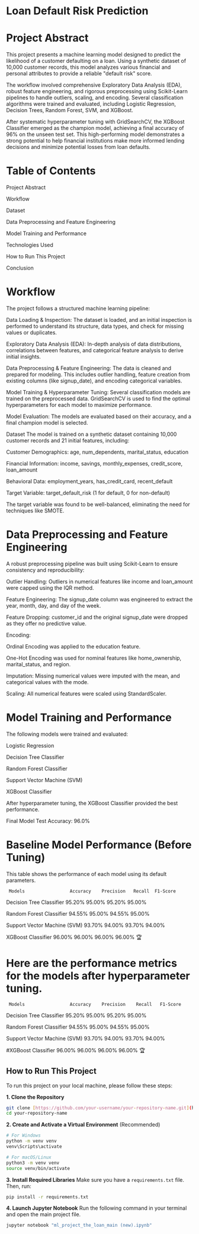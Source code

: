 # Loan Default Risk Prediction
# Project Abstract
This project presents a machine learning model designed to predict the likelihood of a customer defaulting on a loan. Using a synthetic dataset of 10,000 customer records, this model analyzes various financial and personal attributes to provide a reliable "default risk" score.

The workflow involved comprehensive Exploratory Data Analysis (EDA), robust feature engineering, and rigorous preprocessing using Scikit-Learn pipelines to handle outliers, scaling, and encoding. Several classification algorithms were trained and evaluated, including Logistic Regression, Decision Trees, Random Forest, SVM, and XGBoost.

After systematic hyperparameter tuning with GridSearchCV, the XGBoost Classifier emerged as the champion model, achieving a final accuracy of 96% on the unseen test set. This high-performing model demonstrates a strong potential to help financial institutions make more informed lending decisions and minimize potential losses from loan defaults.

# Table of Contents
Project Abstract

Workflow

Dataset

Data Preprocessing and Feature Engineering

Model Training and Performance

Technologies Used

How to Run This Project

Conclusion

# Workflow
The project follows a structured machine learning pipeline:

Data Loading & Inspection: The dataset is loaded, and an initial inspection is performed to understand its structure, data types, and check for missing values or duplicates.

Exploratory Data Analysis (EDA): In-depth analysis of data distributions, correlations between features, and categorical feature analysis to derive initial insights.

Data Preprocessing & Feature Engineering: The data is cleaned and prepared for modeling. This includes outlier handling, feature creation from existing columns (like signup_date), and encoding categorical variables.

Model Training & Hyperparameter Tuning: Several classification models are trained on the preprocessed data. GridSearchCV is used to find the optimal hyperparameters for each model to maximize performance.

Model Evaluation: The models are evaluated based on their accuracy, and a final champion model is selected.

Dataset
The model is trained on a synthetic dataset containing 10,000 customer records and 21 initial features, including:

Customer Demographics: age, num_dependents, marital_status, education

Financial Information: income, savings, monthly_expenses, credit_score, loan_amount

Behavioral Data: employment_years, has_credit_card, recent_default

Target Variable: target_default_risk (1 for default, 0 for non-default)

The target variable was found to be well-balanced, eliminating the need for techniques like SMOTE.

# Data Preprocessing and Feature Engineering
A robust preprocessing pipeline was built using Scikit-Learn to ensure consistency and reproducibility:

Outlier Handling: Outliers in numerical features like income and loan_amount were capped using the IQR method.

Feature Engineering: The signup_date column was engineered to extract the year, month, day, and day of the week.

Feature Dropping: customer_id and the original signup_date were dropped as they offer no predictive value.

Encoding:

Ordinal Encoding was applied to the education feature.

One-Hot Encoding was used for nominal features like home_ownership, marital_status, and region.

Imputation: Missing numerical values were imputed with the mean, and categorical values with the mode.

Scaling: All numerical features were scaled using StandardScaler.

# Model Training and Performance
The following models were trained and evaluated:

Logistic Regression

Decision Tree Classifier

Random Forest Classifier

Support Vector Machine (SVM)

XGBoost Classifier

After hyperparameter tuning, the XGBoost Classifier provided the best performance.

Final Model Test Accuracy: 96.0%

# Baseline Model Performance (Before Tuning)
This table shows the performance of each model using its default parameters.

     Models	                Accuracy	Precision	Recall	F1-Score

Decision Tree Classifier	    95.20%	 95.00%	  95.20%	 95.00%

Random Forest Classifier	    94.55%	 95.00%	  94.55%	 95.00%

Support Vector Machine (SVM)	93.70%	 94.00%	  93.70%	 94.00%

XGBoost Classifier	          96.00%	 96.00%	  96.00%	 96.00% 🏆

# Here are the performance metrics for the models after hyperparameter tuning.

     Models	                Accuracy	Precision	 Recall	  F1-Score
Decision Tree Classifier	    95.20%	 95.00%	   95.20%	   95.00%

Random Forest Classifier      94.55%	  95.00%	 94.55%	   95.00%

Support Vector Machine (SVM)	93.70%	  94.00%	  93.70%	  94.00%
 
#XGBoost Classifier	          96.00%	  96.00%	  96.00%	  96.00% 🏆



## How to Run This Project

To run this project on your local machine, please follow these steps:

**1. Clone the Repository**
```bash
git clone [https://github.com/your-username/your-repository-name.git](https://github.com/your-username/your-repository-name.git)
cd your-repository-name
```

**2. Create and Activate a Virtual Environment** (Recommended)
```bash
# For Windows
python -m venv venv
venv\Scripts\activate

# For macOS/Linux
python3 -m venv venv
source venv/bin/activate
```

**3. Install Required Libraries**
Make sure you have a `requirements.txt` file. Then, run:
```bash
pip install -r requirements.txt
```

**4. Launch Jupyter Notebook**
Run the following command in your terminal and open the main project file.
```bash
jupyter notebook "ml_project_the_loan_main (new).ipynb"
```

